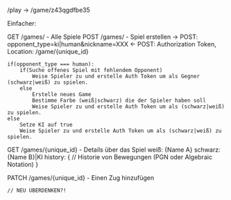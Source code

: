 /play -> /game/z43qgdfbe35






Einfacher:

GET /games/ - Alle Spiele
POST /games/ - Spiel erstellen
    -> POST: opponent_type=ki|human&nickname=XXX
    <- POST: Authorization Token, Location: /game/{unique_id}
    
    if(opponent_type === human):
        if(Suche offenes Spiel mit fehlendem Opponent)
            Weise Spieler zu und erstelle Auth Token um als Gegner (schwarz|weiß) zu spielen.
        else
            Erstelle neues Game
            Bestimme Farbe (weiß|schwarz) die der Spieler haben soll
            Weise Spieler zu und erstelle Auth Token um als (schwarz|weiß) zu spielen.
    else
        Setze KI auf true
        Weise Spieler zu und erstelle Auth Token um als (schwarz|weiß) zu spielen.
        
GET /games/{unique_id} - Details über das Spiel 
    weiß: {Name A}
    schwarz: {Name B}|KI
    history: {
        // Historie von Bewegungen (PGN oder Algebraic Notation)
    }

PATCH /games/{unique_id} - Einen Zug hinzufügen
    
    
    
    // NEU ÜBERDENKEN?!